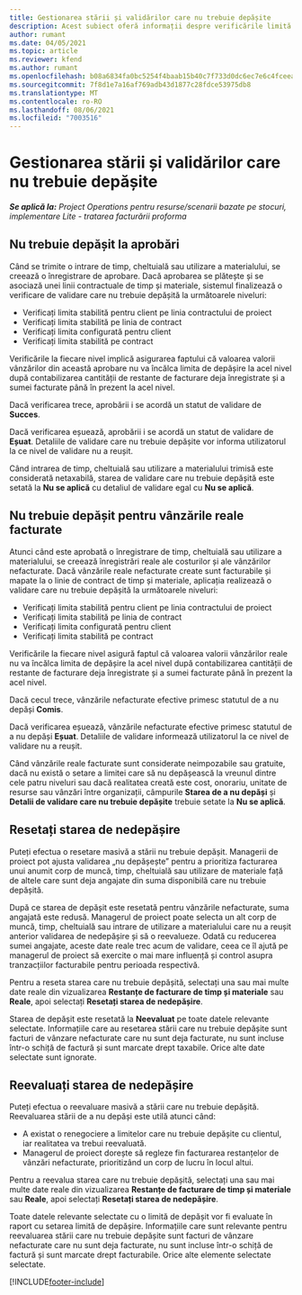 ```yaml
---
title: Gestionarea stării și validărilor care nu trebuie depășite
description: Acest subiect oferă informații despre verificările limită de nedepășit efectuate în Project Operations.
author: rumant
ms.date: 04/05/2021
ms.topic: article
ms.reviewer: kfend
ms.author: rumant
ms.openlocfilehash: b08a6834fa0bc5254f4baab15b40c7f733d0dc6ec7e6c4fceea2836e5e4c656a
ms.sourcegitcommit: 7f8d1e7a16af769adb43d1877c28fdce53975db8
ms.translationtype: MT
ms.contentlocale: ro-RO
ms.lasthandoff: 08/06/2021
ms.locfileid: "7003516"
---
```

# <a name="manage-not-to-exceed-status-and-validations"></a>Gestionarea stării și validărilor care nu trebuie depășite 

_**Se aplică la:** Project Operations pentru resurse/scenarii bazate pe stocuri, implementare Lite - tratarea facturării proforma_

## <a name="not-to-exceed-on-approvals"></a>Nu trebuie depășit la aprobări

Când se trimite o intrare de timp, cheltuială sau utilizare a materialului, se creează o înregistrare de aprobare. Dacă aprobarea se plătește și se asociază unei linii contractuale de timp și materiale, sistemul finalizează o verificare de validare care nu trebuie depășită la următoarele niveluri:

  - Verificați limita stabilită pentru client pe linia contractului de proiect
  - Verificați limita stabilită pe linia de contract
  - Verificați limita configurată pentru client
  - Verificați limita stabilită pe contract

Verificările la fiecare nivel implică asigurarea faptului că valoarea valorii vânzărilor din această aprobare nu va încălca limita de depășire la acel nivel după contabilizarea cantității de restante de facturare deja înregistrate și a sumei facturate până în prezent la acel nivel.

Dacă verificarea trece, aprobării i se acordă un statut de validare de **Succes**.

Dacă verificarea eșuează, aprobării i se acordă un statut de validare de **Eșuat**. Detaliile de validare care nu trebuie depășite vor informa utilizatorul la ce nivel de validare nu a reușit.

Când intrarea de timp, cheltuială sau utilizare a materialului trimisă este considerată netaxabilă, starea de validare care nu trebuie depășită este setată la **Nu se aplică** cu detaliul de validare egal cu **Nu se aplică**.

## <a name="not-to-exceed-on-unbilled-sales-actuals"></a>Nu trebuie depășit pentru vânzările reale facturate

Atunci când este aprobată o înregistrare de timp, cheltuială sau utilizare a materialului, se creează înregistrări reale ale costurilor și ale vânzărilor nefacturate. Dacă vânzările reale nefacturate create sunt facturabile și mapate la o linie de contract de timp și materiale, aplicația realizează o validare care nu trebuie depășită la următoarele niveluri:

  - Verificați limita stabilită pentru client pe linia contractului de proiect
  - Verificați limita stabilită pe linia de contract
  - Verificați limita configurată pentru client
  - Verificați limita stabilită pe contract

Verificările la fiecare nivel asigură faptul că valoarea valorii vânzărilor reale nu va încălca limita de depășire la acel nivel după contabilizarea cantității de restante de facturare deja înregistrate și a sumei facturate până în prezent la acel nivel.

Dacă cecul trece, vânzările nefacturate efective primesc statutul de a nu depăși **Comis**.

Dacă verificarea eșuează, vânzările nefacturate efective primesc statutul de a nu depăși **Eșuat**. Detaliile de validare informează utilizatorul la ce nivel de validare nu a reușit.

Când vânzările reale facturate sunt considerate neimpozabile sau gratuite, dacă nu există o setare a limitei care să nu depășească la vreunul dintre cele patru niveluri sau dacă realitatea creată este cost, onorariu, unitate de resurse sau vânzări între organizații, câmpurile **Starea de a nu depăși** și **Detalii de validare care nu trebuie depășite** trebuie setate la **Nu se aplică**.

## <a name="reset-the-not-to-exceed-status"></a>Resetați starea de nedepășire

Puteți efectua o resetare masivă a stării nu trebuie depășit. Managerii de proiect pot ajusta validarea „nu depășește” pentru a prioritiza facturarea unui anumit corp de muncă, timp, cheltuială sau utilizare de materiale față de altele care sunt deja angajate din suma disponibilă care nu trebuie depășită.

După ce starea de depășit este resetată pentru vânzările nefacturate, suma angajată este redusă. Managerul de proiect poate selecta un alt corp de muncă, timp, cheltuială sau intrare de utilizare a materialului care nu a reușit anterior validarea de nedepășire și să o reevalueze. Odată cu reducerea sumei angajate, aceste date reale trec acum de validare, ceea ce îl ajută pe managerul de proiect să exercite o mai mare influență și control asupra tranzacțiilor facturabile pentru perioada respectivă.

Pentru a reseta starea care nu trebuie depășită, selectați una sau mai multe date reale din vizualizarea **Restanțe de facturare de timp și materiale** sau **Reale**, apoi selectați **Resetați starea de nedepășire**.

Starea de depășit este resetată la **Neevaluat** pe toate datele relevante selectate. Informațiile care au resetarea stării care nu trebuie depășite sunt facturi de vânzare nefacturate care nu sunt deja facturate, nu sunt incluse într-o schiță de factură și sunt marcate drept taxabile. Orice alte date selectate sunt ignorate.

## <a name="reevaluate-not-to-exceed-status"></a>Reevaluați starea de nedepășire

Puteți efectua o reevaluare masivă a stării care nu trebuie depășită. Reevaluarea stării de a nu depăși este utilă atunci când:

  - A existat o renegociere a limitelor care nu trebuie depășite cu clientul, iar realitatea va trebui reevaluată.
  - Managerul de proiect dorește să regleze fin facturarea restanțelor de vânzări nefacturate, prioritizând un corp de lucru în locul altui.

Pentru a reevalua starea care nu trebuie depășită, selectați una sau mai multe date reale din vizualizarea **Restanțe de facturare de timp și materiale** sau **Reale**, apoi selectați **Resetați starea de nedepășire**.

Toate datele relevante selectate cu o limită de depășit vor fi evaluate în raport cu setarea limită de depășire. Informațiile care sunt relevante pentru reevaluarea stării care nu trebuie depășite sunt facturi de vânzare nefacturate care nu sunt deja facturate, nu sunt incluse într-o schiță de factură și sunt marcate drept facturabile. Orice alte elemente selectate selectate.


[!INCLUDE[footer-include](../../includes/footer-banner.md)]
